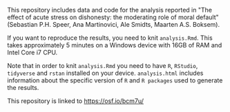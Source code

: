 This repository includes data and code for the analysis reported in "The effect of acute stress on dishonesty: the moderating role of moral default" (Sebastian P.H. Speer, Ana Martinovici, Ale Smidts, Maarten A.S. Boksem).

If you want to reproduce the results, you need to knit `analysis.Rmd`. This takes approximately 5 minutes on a Windows device with 16GB of RAM and Intel Core i7 CPU. 

Note that in order to knit `analysis.Rmd` you need to have `R`, `RStudio`, `tidyverse` and `rstan` installed on your device. `analysis.html` includes information about the specific version of `R` and `R packages` used to generate the results. 

This repository is linked to https://osf.io/bcm7u/
